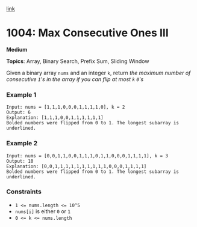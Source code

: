 [link](https://leetcode.com/problems/max-consecutive-ones-iii/description/)

# 1004: Max Consecutive Ones III

**Medium**

**Topics**: Array, Binary Search, Prefix Sum, Sliding Window

Given a binary array `nums` and an integer `k`, return _the maximum number of consecutive `1`'s in the array if you can flip at most `k` `0`'s_

### Example 1
```
Input: nums = [1,1,1,0,0,0,1,1,1,1,0], k = 2
Output: 6
Explanation: [1,1,1,0,0,1,1,1,1,1,1]
Bolded numbers were flipped from 0 to 1. The longest subarray is underlined.
```

### Example 2
```
Input: nums = [0,0,1,1,0,0,1,1,1,0,1,1,0,0,0,1,1,1,1], k = 3
Output: 10
Explanation: [0,0,1,1,1,1,1,1,1,1,1,1,0,0,0,1,1,1,1]
Bolded numbers were flipped from 0 to 1. The longest subarray is underlined.
```

### Constraints
- `1 <= nums.length <= 10^5`
- `nums[i]` is either `0` or `1`
- `0 <= k <= nums.length`